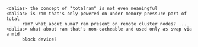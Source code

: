 

    <dalias> the concept of "totalram" is not even meaningful
    <dalias> is ram that's only powered on under memory pressure part of total
          ram? what about numa? ram present on remote cluster nodes? ...
    <dalias> what about ram that's non-cacheable and used only as swap via a mtd
          block device?